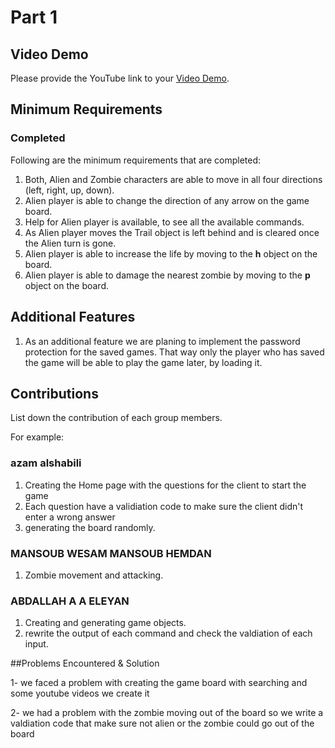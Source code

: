# Part 1

## Video Demo

Please provide the YouTube link to your [Video Demo](https://youtube.com).

## Minimum Requirements

### Completed

Following are the minimum requirements that are completed:

1. Both, Alien and Zombie characters are able to move in all four directions (left, right, up, down).
2. Alien player is able to change the direction of any arrow on the game board.
3. Help for Alien player is available, to see all the available commands.
4. As Alien player moves the Trail object is left behind and is cleared once the Alien turn is gone.
5. Alien player is able to increase the life by moving to the **h** object on the board.
6. Alien player is able to damage the nearest zombie by moving to the **p** object on the board.

## Additional Features

1. As an additional feature we are planing to implement the password protection for the saved games. That way only the player who has saved the game will be able to play the game later, by loading it.

## Contributions

List down the contribution of each group members.

For example:

### azam alshabili

1. Creating the Home page with the questions for the client to start the game
2. Each question have a validiation code to make sure the client didn't enter a wrong answer
3. generating the board randomly.


### MANSOUB WESAM MANSOUB HEMDAN 

1. Zombie movement and attacking.


### ABDALLAH A A ELEYAN 

1. Creating and generating game objects.
2. rewrite the output of each command and check the valdiation of each input.

##Problems Encountered & Solution


1- we faced a problem with creating the game board with searching and some youtube videos we create it 

2- we had a problem with the zombie moving out of the board so we write a valdiation code that make sure not alien or the zombie could go out of the board